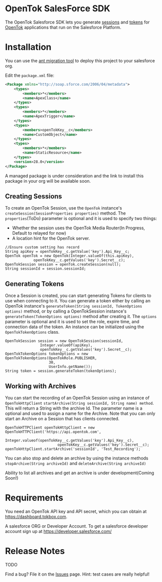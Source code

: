 # OpenTok SalesForce SDK



The OpenTok Salesforce SDK lets you generate
[sessions](http://tokbox.com/opentok/tutorials/create-session/) and
[tokens](http://tokbox.com/opentok/tutorials/create-token/) for [OpenTok](http://www.tokbox.com/)
applications that run on the Salesforce Platform. 


# Installation

You can use the [ant migration tool](https://developer.salesforce.com/page/Force.com_Migration_Tool) to deploy this project to your 
salesforce org.

Edit the `package.xml` file:
```package.xml
<Package xmlns="http://soap.sforce.com/2006/04/metadata">
	<types>
		<members>*</members>
		<name>ApexClass</name>
	</types>
	<types>
		<members>*</members>
		<name>ApexTrigger</name>
	</types>
	<types>
		<members>openTokKey__c</members>
		<name>CustomObject</name>
	</types>
	<types>
		<members>*</members>
		<name>StaticResource</name>
	</types>
	<version>28.0</version>
</Package>
```
A managed package is under consideration and the link to install this package in your org will be available soon. 

## Creating Sessions

To create an OpenTok Session, use the `OpenTok` instance's `createSession(SessionProperties properties)`
method. The `properties`(ToDo) parameter is optional and it is used to specify two things:

* Whether the session uses the OpenTok Media Router(In Progress, Default to relayed for now)
* A location hint for the OpenTok server.

```
//Ensure custom setting has record
String apiKey = openTokKey__c.getValue('key').Api_Key__c;
OpenTok openTok = new OpenTok(Integer.valueOf(this.apiKey),
			 openTokKey__c.getValues('key').Secret__c);
OpenTokSession session = openTok.createSession(null);
String sessionId = session.sessionId;
```

## Generating Tokens

Once a Session is created, you can start generating Tokens for clients to use when connecting to it.
You can generate a token either by calling an OpenTok instance's
`generateToken(String sessionId, TokenOptions options)` method, or by calling a OpenTokSession
instance's `generateToken(TokenOptions options)` method after creating it. The `options` parameter
is optional and it is used to set the role, expire time, and connection data of the token. An
instance can be initialized using the `OpenTokTokenOptions` class.

```
OpenTokSession session = new OpenTokSession(sessionId, 
				Integer.valueOf(apiKey), 
				openTokKey__c.getValues('key').Secret__c);
OpenTokTokenOptions tokenOptions = new OpenTokTokenOptions(OpenTokRole.PUBLISHER, 
					30, 
					UserInfo.getName());
String token = session.generateToken(tokenOptions);
```

## Working with Archives
You can start the recording of an OpenTok Session using an instance of `OpenTokHttpClient`  `startArchive(String sessionId, String name) method`. 
This will return a String with the archive Id. The parameter name is a optional and used to assign a name for the Archive. 
Note that you can only start an Archive on a Session that has clients connected.
```
OpenTokHTTPClient openTokHttpClient = new OpenTokHTTPClient('https://api.opentok.com', 
						Integer.valueof(openTokKey__c.getValues('key').Api_Key__c), 
						openTokKey__c.getValues('key').Secret__c);
openTokHttpClient.startArchive('sessionId', 'Test_Recording');
```

You can also stop and delete an archive by using the instance methods `stopArchive(String archiveId)` and `deleteArchive(String archiveId)`

Ability to list all archives and get an archive is under development(Coming Soon!)

# Requirements

You need an OpenTok API key and API secret, which you can obtain at <https://dashboard.tokbox.com>.

A salesforce ORG or Developer Account. To get a salesforce developer account sign up at https://developer.salesforce.com/

# Release Notes

TODO



Find a bug? File it on the [Issues](https://github.com/nchristopher/openTokSFDC/issues) page. Hint:
test cases are really helpful!
